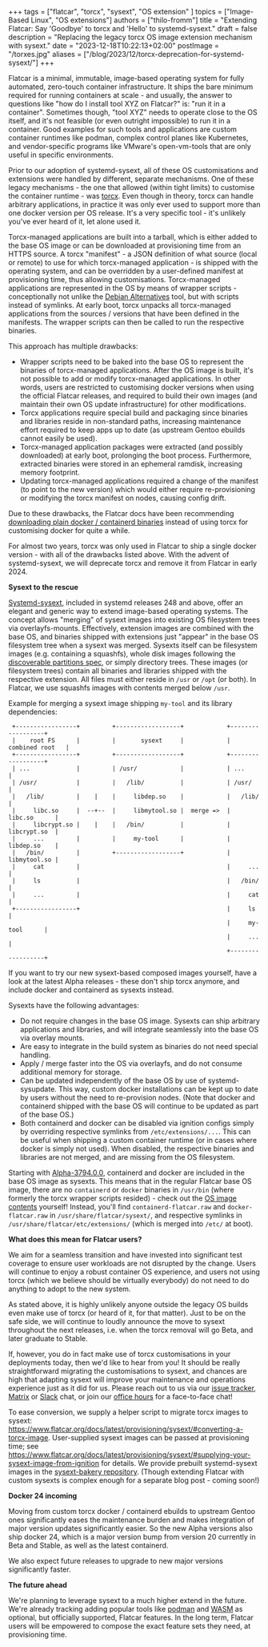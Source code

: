 +++
tags = ["flatcar", "torcx", "sysext", "OS extension" ]
topics = ["Image-Based Linux", "OS extensions"]
authors = ["thilo-fromm"]
title = "Extending Flatcar: Say 'Goodbye' to torcx and 'Hello' to systemd-sysext."
draft = false
description = "Replacing the legacy torcx OS image extension mechanism with sysext."
date = "2023-12-18T10:22:13+02:00"
postImage = "/torxes.jpg"
aliases = ["/blog/2023/12/torcx-deprecation-for-systemd-sysext/"]
+++

Flatcar is a minimal, immutable, image-based operating system for fully automated, zero-touch container infrastructure.
It ships the bare minimum required for running containers at scale - and usually, the answer to questions like "how do I install tool XYZ on Flatcar?" is: "run it in a container".
Sometimes though, "tool XYZ" needs to operate close to the OS itself, and it's not feasible (or even outright impossible) to run it in a container.
Good examples for such tools and applications are custom container runtimes like podman, complex control planes like Kubernetes, and vendor-specific programs like VMware's open-vm-tools that are only useful in specific environments.

Prior to our adoption of systemd-sysext, all of these OS customisations and extensions were handled by different, separate mechanisms.
One of these legacy mechanisms - the one that allowed (within tight limits) to customise the container runtime - was [torcx](https://github.com/flatcar/torcx).
Even though in theory, torcx can handle arbitrary applications, in practice it was only ever used to support more than one docker version per OS release.
It's a very specific tool  - it's unlikely you've ever heard of it, let alone used it.

Torcx-managed applications are built into a tarball, which is either added to the base OS image or can be downloaded at provisioning time from an HTTPS source.
A torcx "manifest" - a JSON definition of what source (local or remote) to use for which torcx-managed application - is shipped with the operating system, and can be overridden by a user-defined manifest at provisioning time, thus allowing customisations.
Torcx-managed applications are represented in the OS by means of wrapper scripts - conceptionally not unlike the [Debian Alternatives](https://wiki.debian.org/DebianAlternatives) tool, but with scripts instead of symlinks.
At early boot, torcx unpacks all torcx-managed applications from the sources / versions that have been defined in the manifests.
The wrapper scripts can then be called to run the respective binaries.

This approach has multiple drawbacks:
- Wrapper scripts need to be baked into the base OS to represent the binaries of torcx-managed applications.
  After the OS image is built, it's not possible to add or modify torcx-managed applications.
  In other words, users are restricted to customising docker versions when using the official Flatcar releases, and required to build their own images (and maintain their own OS update infrastructure) for other modifications.
- Torcx applications require special build and packaging since binaries and libraries reside in non-standard paths, increasing maintenance effort required to keep apps up to date (as upstream Gentoo ebuilds cannot easily be used).
- Torcx-managed application packages were extracted (and possibly downloaded) at early boot, prolonging the boot process.
  Furthermore, extracted binaries were stored in an ephemeral ramdisk, increasing memory footprint.
- Updating torcx-managed applications required a change of the manifest (to point to the new version) which would either require re-provisioning or modifying the torcx manifest on nodes, causing config drift.

Due to these drawbacks, the Flatcar docs have been recommending [downloading plain docker / containerd binaries](https://www.flatcar.org/docs/latest/container-runtimes/use-a-custom-docker-or-containerd-version/) instead of using torcx for customising docker for quite a while.

For almost two years, torcx was only used in Flatcar to ship a single docker version - with all of the drawbacks listed above.
With the advent of systemd-sysext, we will deprecate torcx and remove it from Flatcar in early 2024.


**Sysext to the rescue**

[Systemd-sysext](https://www.freedesktop.org/software/systemd/man/latest/systemd-sysext.html), included in systemd releases 248 and above, offer an elegant and generic way to extend image-based operating systems.
The concept allows "merging" of sysext images into existing OS filesystem trees via overlayfs-mounts.
Effectively, extension images are combined with the base OS, and binaries shipped with extensions just "appear" in the base OS filesystem tree when a sysext was merged.
Sysexts itself can be filesystem images (e.g. containing a squashfs), whole disk images following the [discoverable partitions spec](https://uapi-group.org/specifications/specs/discoverable_partitions_specification/), or simply directory trees.
These images (or filesystem trees) contain all binaries and libraries shipped with the respective extension.
All files must either reside in `/usr` or `/opt` (or both).
In Flatcar, we use squashfs images with contents merged below `/usr`.

Example for merging a sysext image shipping `my-tool` and its library dependencies:
```
 +-----------------+         +------------------+            +------------------+
 |    root FS      |         |       sysext     |            |  combined root   |
 +-----------------+         +------------------+            +------------------+
 | ...             |         | /usr/            |            | ...              |
 | /usr/           |         |   /lib/          |            | /usr/            |
 |   /lib/         |    |    |     libdep.so    |            |   /lib/          |
 |     libc.so     |  --+--  |     libmytool.so |  merge =>  |     libc.so      |
 |     libcrypt.so |    |    |   /bin/          |            |     libcrypt.so  |
 |     ...         |         |     my-tool      |            |     libdep.so    |
 |   /bin/         |         +------------------+            |     libmytool.so |
 |     cat         |                                         |     ...          | 
 |     ls          |                                         |   /bin/          |
 |     ...         |                                         |     cat          |
 +-----------------+                                         |     ls           |
                                                             |     my-tool      |
                                                             |     ...          |
                                                             +------------------+
```

If you want to try our new sysext-based composed images yourself, have a look at the latest Alpha releases - these don't ship torcx anymore, and include docker and containerd as sysexts instead.

Sysexts have the following advantages:
- Do not require changes in the base OS image.
  Sysexts can ship arbitrary applications and libraries, and will integrate seamlessly into the base OS via overlay mounts.
- Are easy to integrate in the build system as binaries do not need special handling.
- Apply / merge faster into the OS via overlayfs, and do not consume additional memory for storage.
- Can be updated independently of the base OS by use of systemd-sysupdate.
  This way, custom docker installations can be kept up to date by users without the need to re-provision nodes.
  (Note that docker and containerd shipped with the base OS will continue to be updated as part of the base OS.)
- Both containerd and docker can be disabled via ignition configs simply by overriding respective symlinks from `/etc/extensions/...`.
  This can be useful when shipping a custom container runtime (or in cases where docker is simply not used).
  When disabled, the respective binaries and libraries are not merged, and are missing from the OS filesystem.

Starting with [Alpha-3794.0.0](https://www.flatcar.org/releases#release-3794.0.0), containerd and docker are included in the base OS image as sysexts.
This means that in the regular Flatcar base OS image, there are no `containerd` or `docker` binaries in `/usr/bin` (where formerly the torcx wrapper scripts resided) - check out the [OS image contents](https://alpha.release.flatcar-linux.net/amd64-usr/current/flatcar_production_image_contents.txt) yourself!
Instead, you'll find `containerd-flatcar.raw` and `docker-flatcar.raw` in `/usr/share/flatcar/sysext/`, and respective symlinks in `/usr/share/flatcar/etc/extensions/` (which is merged into `/etc/` at boot).


**What does this mean for Flatcar users?**

We aim for a seamless transition and have invested into significant test coverage to ensure user workloads are not disrupted by the change.
Users will continue to enjoy a robust container OS experience, and users not using torcx (which we believe should be virtually everybody) do not need to do anything to adopt to the new system.

As stated above, it is highly unlikely anyone outside the legacy OS builds even make use of torcx (or heard of it, for that matter).
Just to be on the safe side, we will continue to loudly announce the move to sysext throughout the next releases, i.e. when the torcx removal will go Beta, and later graduate to Stable.

If, however, you do in fact make use of torcx customisations in your deployments today, then we'd like to hear from you!
It should be really straightforward migrating the customisations to sysext, and chances are high that adapting sysext will improve your maintenance and operations experience just as it did for us.
Please reach out to us via our [issue tracker](https://github.com/flatcar/Flatcar/issues/new/choose), [Matrix](https://app.element.io/#/room/#flatcar:matrix.org) or [Slack](https://kubernetes.slack.com/archives/C03GQ8B5XNJ) chat, or join our [office hours](https://github.com/flatcar/Flatcar/discussions/categories/flatcar-office-hours) for a face-to-face chat!

To ease conversion, we supply a helper script to migrate torcx images to sysext: https://www.flatcar.org/docs/latest/provisioning/sysext/#converting-a-torcx-image.
User-supplied sysext images can be passed at provisioning time; see https://www.flatcar.org/docs/latest/provisioning/sysext/#supplying-your-sysext-image-from-ignition for details.
We provide prebuilt systemd-sysext images in the [sysext-bakery repository](https://github.com/flatcar/sysext-bakery).
(Though extending Flatcar with custom sysexts is complex enough for a separate blog post - coming soon!)

**Docker 24 incoming**

Moving from custom torcx docker / containerd ebuilds to upstream Gentoo ones significantly eases the maintenance burden and makes integration of major version updates significantly easier.
So the new Alpha versions also ship docker 24, which is a major version bump from version 20 currently in Beta and Stable, as well as the latest containerd.

We also expect future releases to upgrade to new major versions significantly faster.

**The future ahead**

We're planning to leverage sysext to a much higher extend in the future.
We're already tracking adding popular tools like [podman](https://github.com/flatcar/Flatcar/issues/112) and [WASM](https://github.com/flatcar/Flatcar/issues/993) as optional, but officially supported, Flatcar features.
In the long term, Flatcar users will be empowered to compose the exact feature sets they need, at provisioning time.
